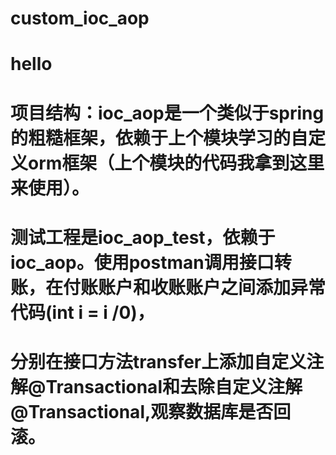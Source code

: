 # custom_ioc_aop
# hello

# 项目结构：ioc_aop是一个类似于spring的粗糙框架，依赖于上个模块学习的自定义orm框架（上个模块的代码我拿到这里来使用）。
# 测试工程是ioc_aop_test，依赖于ioc_aop。使用postman调用接口转账，在付账账户和收账账户之间添加异常代码(int i = i /0)，
# 分别在接口方法transfer上添加自定义注解@Transactional和去除自定义注解@Transactional,观察数据库是否回滚。